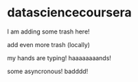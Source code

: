 # datasciencecoursera

I am adding some trash here!

add even more trash (locally)

my hands are typing! haaaaaaaands! 

some asyncronous! badddd!
